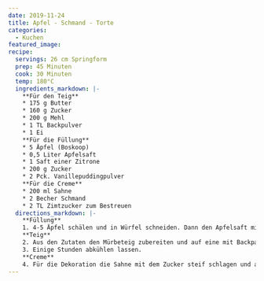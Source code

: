 ```yaml
---
date: 2019-11-24
title: Apfel - Schmand - Torte
categories:
  - Kuchen
featured_image:
recipe:
  servings: 26 cm Springform
  prep: 45 Minuten
  cook: 30 Minuten
  temp: 180°C
  ingredients_markdown: |-
    **Für den Teig**
    * 175 g Butter
    * 160 g Zucker
    * 200 g Mehl
    * 1 TL Backpulver
    * 1 Ei
    **Für die Füllung**
    * 5 Äpfel (Boskoop)
    * 0,5 Liter Apfelsaft
    * 1 Saft einer Zitrone
    * 200 g Zucker
    * 2 Pck. Vanillepuddingpulver
    **Für die Creme**
    * 200 ml Sahne
    * 2 Becher Schmand
    * 2 TL Zimtzucker zum Bestreuen
  directions_markdown: |-
    **Füllung**
    1. 4-5 Äpfel schälen und in Würfel schneiden. Dann den Apfelsaft mit dem Zitronensaft, dem Zucker und dem Puddingpulver zum kochen bringen (großen Topf verwenden!). Während des Aufkochens mehrmals umrühren bis die Mischung etwas fest wird. Dann von der Herdplatte nehmen und die Apfelstückchen unterheben.
    **Teig**
    2. Aus den Zutaten den Mürbeteig zubereiten und auf eine mit Backpapier ausgelegten Springform geben. Teig an den Rändern der Form hochziehen (hier braucht man etwas Geduld). Dann die abgekühlte Apfel-Pudding Masse auf den rohen Mürbeteig füllen und bei 180 - 200 Grad C Ober-/Unterhitze ca. 20 - 30 Min. im vorgeheizten Backofen backen.
    3. Einige Stunden abkühlen lassen.
    **Creme**
    4. Für die Dekoration die Sahne mit dem Zucker steif schlagen und anschließend den Schmand vorsichtig unterheben. Sahne-Schmand Creme auf der erkalteten Torte verstreichen und - je nach Geschmack - die Zimt-Zucker Mischung darüber streuen.
---
```


